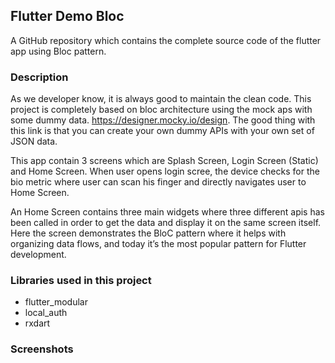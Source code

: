 ## Flutter Demo Bloc 

A GitHub repository which contains the complete source code of the flutter app using Bloc pattern. 

### Description

As we developer know, it is always good to maintain the clean code. This project is completely based on bloc architecture using the mock aps with some dummy data. https://designer.mocky.io/design. The good thing with this link is that you can create your own dummy APIs with your own set of JSON data.

This app contain 3 screens which are Splash Screen, Login Screen (Static) and Home Screen. When user opens login scree, the device checks for the bio metric where user can scan his finger and directly navigates user to Home Screen. 

An Home Screen contains three main widgets where three different apis has been called in order to get the data and display it on the same screen itself. Here the screen demonstrates the BloC pattern where it helps with organizing data flows, and today it’s the most popular pattern for Flutter development.

### Libraries used in this project

- flutter_modular
- local_auth
- rxdart

### Screenshots


